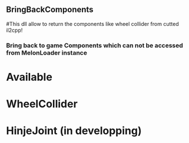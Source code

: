 ## BringBackComponents
#This dll allow to return the components like wheel collider from cutted il2cpp!
### Bring back to game Components which can not be accessed from MelonLoader instance
# Available
# WheelCollider
# HinjeJoint (in developping)
